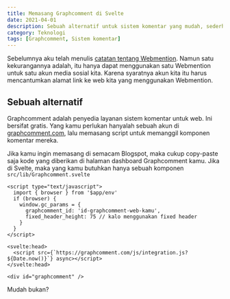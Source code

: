 ```yaml
---
title: Memasang Graphcomment di Svelte
date: 2021-04-01
description: Sebuah alternatif untuk sistem komentar yang mudah, sederhana dan ringan.
category: Teknologi
tags: [Graphcomment, Sistem komentar]
---
```


Sebelumnya aku telah menulis [catatan tentang Webmention](https://dan.my.id/6-komentar-blog-statis-dengan-webmention). Namun satu kekurangannya adalah, itu hanya dapat menggunakan satu Webmention untuk satu akun media sosial kita. Karena syaratnya akun kita itu harus mencantumkan alamat link ke web kita yang menggunakan Webmention.

## Sebuah alternatif

Graphcomment adalah penyedia layanan sistem komentar untuk web. Ini bersifat gratis. Yang kamu perlukan hanyalah sebuah akun di [graphcomment.com](https://graphcomment.com/), lalu memasang script untuk memanggil komponen komentar mereka.

Jika kamu ingin memasang di semacam Blogspot, maka cukup copy-paste saja kode yang diberikan di halaman dashboard Graphcomment kamu. Jika di Svelte, maka yang kamu butuhkan hanya sebuah komponen `src/lib/Graphcomment.svelte`

```sveltehtml
<script type="text/javascript">
  import { browser } from '$app/env'
  if (browser) {
    window.gc_params = {
      graphcomment_id: 'id-graphcomment-web-kamu',
      fixed_header_height: 75 // kalo menggunakan fixed header
    }
  }
</script>

<svelte:head>
  <script src={`https://graphcomment.com/js/integration.js?${Date.now()}`} async></script>
</svelte:head>

<div id="graphcomment" />
```

Mudah bukan?
